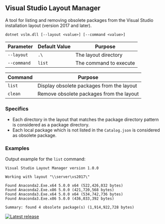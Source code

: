 ## Visual Studio Layout Manager

A tool for listing and removing obsolete packages from the Visual Studio installation layout (version 2017 and later). 

```
dotnet vslm.dll [--layout <value>] [--command <value>]
```

Parameter | Default Value | Purpose
--- | --- | ---
`--layout` | `.\` | The layout directory
`--command` | `list` | The command to execute

Command | Purpose
--- | ---
`list` | Display obsolete packages from the layout
`clean` | Remove obsolete packages from the layout

### Specifics

- Each directory in the layout that matches the package directory pattern is considered as a package directory.
- Each local package which is not listed in the `Catalog.json` is considered as obsolete package.

### Examples

Output example for the `list` command:

```
Visual Studio Layout Manager version 1.0.0

Working with layout "\\server\vs2017\"

Found Anaconda2.Exe.x64 5.0.0 x64 (522,426,032 bytes)
Found Anaconda2.Exe.x86 5.0.0 (421,720,568 bytes)
Found Anaconda3.Exe.x64 5.0.0 x64 (534,742,736 bytes)
Found Anaconda3.Exe.x86 5.0.0 (436,033,392 bytes)

Summary: found 4 obsolete package(s) (1,914,922,728 bytes)
```

[![Latest release](https://img.shields.io/github/release/alexanderkozlenko/vs-layout-manager.svg?style=flat-square)](https://github.com/alexanderkozlenko/vs-layout-manager/releases)